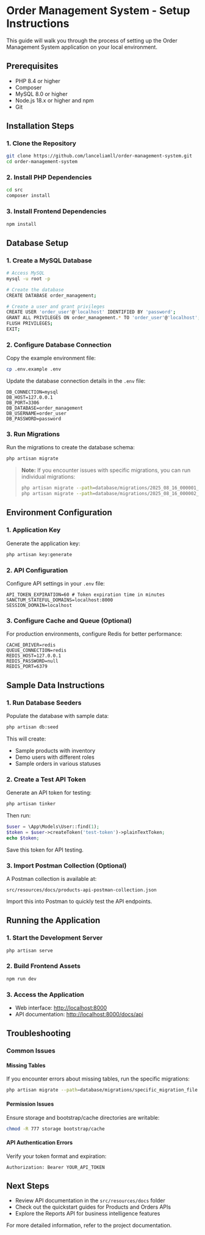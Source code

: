 # Order Management System - Setup Instructions

This guide will walk you through the process of setting up the Order Management System application on your local environment.

## Prerequisites

- PHP 8.4 or higher
- Composer
- MySQL 8.0 or higher
- Node.js 18.x or higher and npm
- Git

## Installation Steps

### 1. Clone the Repository

```bash
git clone https://github.com/lanceliamll/order-management-system.git
cd order-management-system
```

### 2. Install PHP Dependencies

```bash
cd src
composer install
```

### 3. Install Frontend Dependencies

```bash
npm install
```

## Database Setup

### 1. Create a MySQL Database

```bash
# Access MySQL
mysql -u root -p

# Create the database
CREATE DATABASE order_management;

# Create a user and grant privileges
CREATE USER 'order_user'@'localhost' IDENTIFIED BY 'password';
GRANT ALL PRIVILEGES ON order_management.* TO 'order_user'@'localhost';
FLUSH PRIVILEGES;
EXIT;
```

### 2. Configure Database Connection

Copy the example environment file:

```bash
cp .env.example .env
```

Update the database connection details in the `.env` file:

```
DB_CONNECTION=mysql
DB_HOST=127.0.0.1
DB_PORT=3306
DB_DATABASE=order_management
DB_USERNAME=order_user
DB_PASSWORD=password
```

### 3. Run Migrations

Run the migrations to create the database schema:

```bash
php artisan migrate
```

> **Note:** If you encounter issues with specific migrations, you can run individual migrations:
>
> ```bash
> php artisan migrate --path=database/migrations/2025_08_16_000001_add_cancelled_quantity_to_order_items_table.php
> php artisan migrate --path=database/migrations/2025_08_16_000002_create_order_logs_table.php
> ```

## Environment Configuration

### 1. Application Key

Generate the application key:

```bash
php artisan key:generate
```

### 2. API Configuration

Configure API settings in your `.env` file:

```
API_TOKEN_EXPIRATION=60 # Token expiration time in minutes
SANCTUM_STATEFUL_DOMAINS=localhost:8000
SESSION_DOMAIN=localhost
```

### 3. Configure Cache and Queue (Optional)

For production environments, configure Redis for better performance:

```
CACHE_DRIVER=redis
QUEUE_CONNECTION=redis
REDIS_HOST=127.0.0.1
REDIS_PASSWORD=null
REDIS_PORT=6379
```

## Sample Data Instructions

### 1. Run Database Seeders

Populate the database with sample data:

```bash
php artisan db:seed
```

This will create:
- Sample products with inventory
- Demo users with different roles
- Sample orders in various statuses

### 2. Create a Test API Token

Generate an API token for testing:

```bash
php artisan tinker
```

Then run:

```php
$user = \App\Models\User::find(1);
$token = $user->createToken('test-token')->plainTextToken;
echo $token;
```

Save this token for API testing.

### 3. Import Postman Collection (Optional)

A Postman collection is available at:
```
src/resources/docs/products-api-postman-collection.json
```

Import this into Postman to quickly test the API endpoints.

## Running the Application

### 1. Start the Development Server

```bash
php artisan serve
```

### 2. Build Frontend Assets

```bash
npm run dev
```

### 3. Access the Application

- Web interface: [http://localhost:8000](http://localhost:8000)
- API documentation: [http://localhost:8000/docs/api](http://localhost:8000/docs/api)

## Troubleshooting

### Common Issues

#### Missing Tables
If you encounter errors about missing tables, run the specific migrations:

```bash
php artisan migrate --path=database/migrations/specific_migration_file.php
```

#### Permission Issues
Ensure storage and bootstrap/cache directories are writable:

```bash
chmod -R 777 storage bootstrap/cache
```

#### API Authentication Errors
Verify your token format and expiration:

```
Authorization: Bearer YOUR_API_TOKEN
```

## Next Steps

- Review API documentation in the `src/resources/docs` folder
- Check out the quickstart guides for Products and Orders APIs
- Explore the Reports API for business intelligence features

For more detailed information, refer to the project documentation.
